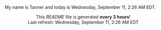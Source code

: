 My name is Tanner and today is Wednesday, September 11, 2:26 AM EDT.

<p align="center">This <i>README</i> file is generated <b>every 3 hours</b>!</br>Last refresh: Wednesday, September 11, 2:26 AM EDT<br /></p>
